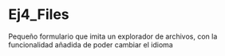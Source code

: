 # Ej4_Files

Pequeño formulario que imita un explorador de archivos, con la funcionalidad añadida de poder cambiar el idioma
